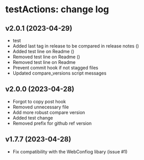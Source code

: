 testActions: change log
=======================

v2.0.1 (2023-04-29)
------

* test
* Added last tag in release to be compared in release notes ()
* Added test line on Readme ()
* Removed test line on Readme ()
* Removed test line on Readme
* Prevent commit hook if not stagged files
* Updated compare_versions script messages

v2.0.0 (2023-04-28)
------

* Forgot to copy post hook
* Removed unnecessary file
* Add more robust compare version
* Added test change
* Removed prefix for github ref version

v1.7.7 (2023-04-28)
------

* Fix compatibility with the WebConfiog libary (issue #1)
